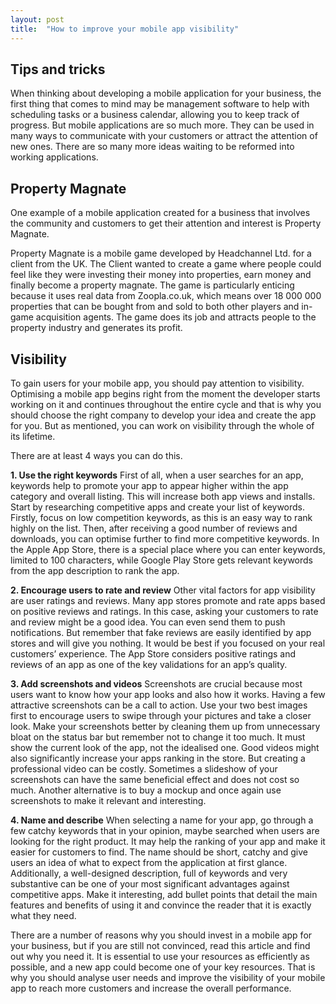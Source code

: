 ```yaml
---
layout: post
title:  "How to improve your mobile app visibility"
---
```


## Tips and tricks
When thinking about developing a mobile application for your business, the first thing that comes to mind may be management software to help with scheduling tasks or a business calendar, allowing you to keep track of progress. But mobile applications are so much more. They can be used in many ways to communicate with your customers or attract the attention of new ones. There are so many more ideas waiting to be reformed into working applications.

## Property Magnate
One example of a mobile application created for a business that involves the community and customers to get their attention and interest is Property Magnate.

Property Magnate is a mobile game developed by Headchannel Ltd. for a client from the UK. The Client wanted to create a game where people could feel like they were investing their money into properties, earn money and finally become a property magnate. The game is particularly enticing because it uses real data from Zoopla.co.uk, which means over 18 000 000 properties that can be bought from and sold to both other players and in-game acquisition agents. The game does its job and attracts people to the property industry and generates its profit.

## Visibility
To gain users for your mobile app, you should pay attention to visibility. Optimising a mobile app begins right from the moment the developer starts working on it and continues throughout the entire cycle and that is why you should choose the right company to develop your idea and create the app for you. But as mentioned, you can work on visibility through the whole of its lifetime.

There are at least 4 ways you can do this.

 **1. Use the right keywords**
First of all, when a user searches for an app, keywords help to promote your app to appear higher within the app category and overall listing. This will increase both app views and installs. Start by researching competitive apps and create your list of keywords. Firstly, focus on low competition keywords, as this is an easy way to rank highly on the list. Then, after receiving a good number of reviews and downloads, you can optimise further to find more competitive keywords. In the Apple App Store, there is a special place where you can enter keywords, limited to 100 characters, while Google Play Store gets relevant keywords from the app description to rank the app.

 **2. Encourage users to rate and review**
Other vital factors for app visibility are user ratings and reviews. Many app stores promote and rate apps based on positive reviews and ratings. In this case, asking your customers to rate and review might be a good idea. You can even send them to push notifications. But remember that fake reviews are easily identified by app stores and will give you nothing. It would be best if you focused on your real customers’ experience. The App Store considers positive ratings and reviews of an app as one of the key validations for an app’s quality.

 **3. Add screenshots and videos**
Screenshots are crucial because most users want to know how your app looks and also how it works. Having a few attractive screenshots can be a call to action. Use your two best images first to encourage users to swipe through your pictures and take a closer look. Make your screenshots better by cleaning them up from unnecessary bloat on the status bar but remember not to change it too much. It must show the current look of the app, not the idealised one. Good videos might also significantly increase your apps ranking in the store. But creating a professional video can be costly. Sometimes a slideshow of your screenshots can have the same beneficial effect and does not cost so much. Another alternative is to buy a mockup and once again use screenshots to make it relevant and interesting.

 **4. Name and describe**
When selecting a name for your app, go through a few catchy keywords that in your opinion, maybe searched when users are looking for the right product. It may help the ranking of your app and make it easier for customers to find. The name should be short, catchy and give users an idea of what to expect from the application at first glance. Additionally, a well-designed description, full of keywords and very substantive can be one of your most significant advantages against competitive apps. Make it interesting, add bullet points that detail the main features and benefits of using it and convince the reader that it is exactly what they need.

There are a number of reasons why you should invest in a mobile app for your business, but if you are still not convinced, read this article and find out why you need it. It is essential to use your resources as efficiently as possible, and a new app could become one of your key resources. That is why you should analyse user needs and improve the visibility of your mobile app to reach more customers and increase the overall performance.
